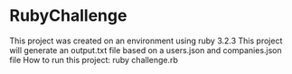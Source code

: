 # RubyChallenge
This project was created on an environment using ruby 3.2.3
This project will generate an output.txt file based on a users.json and companies.json file
How to run this project:
  ruby challenge.rb
